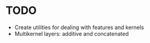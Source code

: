 # TODO
* Create utilities for dealing with features and kernels
* Multikernel layers: additive and concatenated